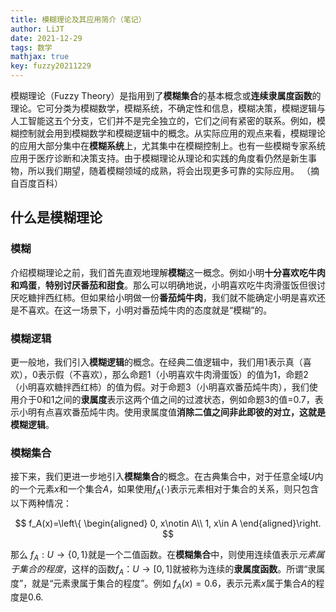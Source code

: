 ```yaml
---
title: 模糊理论及其应用简介（笔记）
author: LiJT
date: 2021-12-29
tags: 数学
mathjax: true
key: fuzzy20211229
---
```


模糊理论（Fuzzy Theory）是指用到了**模糊集合**的基本概念或**连续隶属度函数**的理论。它可分类为模糊数学，模糊系统，不确定性和信息，模糊决策，模糊逻辑与人工智能这五个分支，它们并不是完全独立的，它们之间有紧密的联系。例如，模糊控制就会用到模糊数学和模糊逻辑中的概念。从实际应用的观点来看，模糊理论的应用大部分集中在**模糊系统**上，尤其集中在模糊控制上。也有一些模糊专家系统应用于医疗诊断和决策支持。由于模糊理论从理论和实践的角度看仍然是新生事物，所以我们期望，随着模糊领域的成熟，将会出现更多可靠的实际应用。 （摘自百度百科）

<!--more-->
## 什么是模糊理论

### 模糊

介绍模糊理论之前，我们首先直观地理解**模糊**这一概念。例如小明**十分喜欢吃牛肉和鸡蛋**，**特别讨厌番茄和甜食**。那么可以明确地说，小明喜欢吃牛肉滑蛋饭但很讨厌吃糖拌西红柿。但如果给小明做一份**番茄炖牛肉**，我们就不能确定小明是喜欢还是不喜欢。在这一场景下，小明对番茄炖牛肉的态度就是“模糊”的。

### 模糊逻辑

更一般地，我们引入**模糊逻辑**的概念。在经典二值逻辑中，我们用1表示真（喜欢），0表示假（不喜欢），那么命题1（小明喜欢牛肉滑蛋饭）的值为1，命题2（小明喜欢糖拌西红柿）的值为假。对于命题3（小明喜欢番茄炖牛肉），我们使用介于0和1之间的**隶属度**表示这两个值之间的过渡状态，例如命题3的值=0.7，表示小明有点喜欢番茄炖牛肉。使用隶属度值**消除二值之间非此即彼的对立，这就是模糊逻辑**。

### 模糊集合

接下来，我们更进一步地引入**模糊集合**的概念。在古典集合中，对于任意全域$U$内的一个元素$x$和一个集合$A$，如果使用$f_A(\cdot)$表示元素相对于集合的关系，则只包含以下两种情况：

$$
f_A(x)=\left\{
\begin{aligned}
0, x\notin A\\
1, x\in A
\end{aligned}\right.
$$

那么 $f_A:U\to\{ 0,1\}$就是一个二值函数。在**模糊集合**中，则使用连续值表示*元素属于集合的程度*，这样的函数$f_A：U\to[0,1]$就被称为连续的**隶属度函数**。所谓“隶属度”，就是“元素隶属于集合的程度”。例如 $f_A(x)=0.6$，表示元素$x$属于集合$A$的程度是0.6.